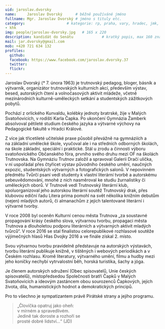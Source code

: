 ```yaml
---
uid: jaroslav.dvorsky
name:     Jaroslav Dvorský  	# běžně používáné jméno
fullname: Mgr. Jaroslav Dvorský	# jméno s tituly etc.
category:                 	# kategorie: rp, praha, vary, hradec, jmk, senat
- khk
img: people/jaroslav-dvorsky.jpg   # 165 x 220
description: kandidát do Senátu           	# kratký popis, max 160 znaků
mail: jar.dvorsky@gmail.com
mob: +420 721 634 132 
profiles:
  github:
  facebook: https://www.facebook.com/jaroslav.dvorsky.37
  twitter:
  flickr: 
---
```

Jaroslav Dvorský (* 7. února 1963) je trutnovský pedagog, bloger, básník a výtvarník, organizátor trutnovských kulturních akcí, především výstav, besed, autorských čtení a volnočasových aktivit mládeže, včetně mezinárodních kulturně-uměleckých setkání a studentských zážitkových pobytů.

Pochází z orlického Kunvaldu, kolébky jednoty bratrské, žije v Malých Svatoňovicích, v rodišti Karla Čapka. Po ukončení Gymnázia Žamberk absolvoval pětileté studium českého jazyka a výtvarné výchovy na Pedagogické fakultě v Hradci Králové.

Z více jak třicetileté učitelské praxe působil převážně na gymnáziích a na základní umělecké škole, vyučoval ale i na středních odborných školách, na škole základní, speciální i praktické. Stál u zrodu a činnosti výboru svatoňovického Občanského fóra, prvního svého druhu mezi OF na školách Trutnovska. Na Gymnáziu Trutnov založil a spravoval Galerii Dračí ulička, v ní uspořádal přes čtyřicet výstav původního českého umění, naučných expozic, studentských výtvarných a fotografických salonů. V nepovinném předmětu Tvůrčí psaní vedl studenty k vlastní literární tvorbě a autorskému sebeuvědomování, mnohé z nich nasměroval ke studiu žurnalistiky či uměleckých oborů. V Trutnově vedl Trutnovský literární klub, spoluorganizoval jeho autorskou literární soutěž Trutnovský drak, přes klubovou ediční řadu Litera prima pomohl na svět několika knižním debutům (nejen) mladých autorů, či almanachům z jejich talentované literární i výtvarné tvorby.

V roce 2008 byl oceněn Kulturní cenou města Trutnova „za soustavné propagování krásy českého slova, výtvarnou tvorbu, propagaci města Trutnova a dlouholetou podporu literárních a výtvarných aktivit mladých tvůrců“. V roce 2016 se stal finalistou celorepublikové rozhlasové soutěže výjimečných hlasů Hlas Dvojky 2016 a ve finále získal 2. místo.

Svou výtvarnou tvorbu pravidelně představuje na autorských výstavách, tvorbu literární publikuje knižně, v tištěných i webových periodikách a v Českém rozhlasu. Kromě literatury, výtvarného umění, filmu a hudby mezi jeho koníčky nechybí vytrvalostní běh, horská turistika, šachy a jóga.

Je členem autorských sdružení (Obec spisovatelů, Unie českých spisovatelů), místopředsedou Společnosti bratří Čapků v Malých Svatoňovicích a ideovým zastáncem obou sourozenců Čapkových, jejich života, díla, humanistických hodnot a demokratických principů. 

Pro to všechno je sympatizantem právě Pirátské strany a jejího programu.

> „Človíčka opatruj jako oheň:  
> v mírném a spravedlivém.  
> Jedině tak doroste a rozhoří se  
> prosté dobré lidství…“   (JD)
